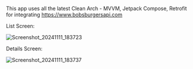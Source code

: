 This app uses all the latest Clean Arch - MVVM, Jetpack Compose, Retrofit for integrating https://www.bobsburgersapi.com

List Screen: 

![Screenshot_20241111_183723](https://github.com/user-attachments/assets/26077b7d-614f-4615-a824-f4e68715a6f4)

Details Screen: 

![Screenshot_20241111_183737](https://github.com/user-attachments/assets/be9260f3-0410-4c01-ada0-269cc934f21d)
